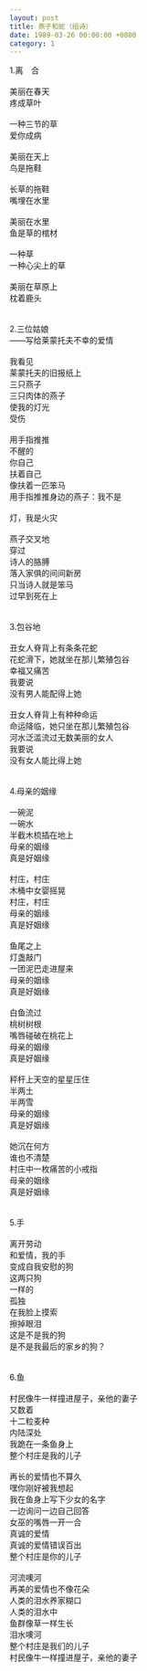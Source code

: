 ```yaml
---
layout: post
title: 燕子和蛇（组诗）
date: 1989-03-26 00:00:00 +0800
category: 1
---
```


1.离　合<br>
<br>
美丽在春天<br>
疼成草叶<br>
<br>
一种三节的草<br>
爱你成病<br>
<br>
美丽在天上<br>
鸟是拖鞋<br>
<br>
长草的拖鞋<br>
嘴埋在水里<br>
<br>
美丽在水里<br>
鱼是草的棺材<br>
<br>
一种草<br>
一种心尖上的草<br>
<br>
美丽在草原上<br>
枕着鹿头<br>
<br>
<br>
2.三位姑娘<br>
——写给莱蒙托夫不幸的爱情<br>
<br>
我看见<br>
莱蒙托夫的旧报纸上<br>
三只燕子<br>
三只肉体的燕子<br>
使我的灯光<br>
受伤<br>
<br>
用手指推推<br>
不醒的<br>
你自己<br>
扶着自己<br>
像扶着一匹笨马<br>
用手指推推身边的燕子：我不是<br>
<br>
灯，我是火灾<br>
<br>
燕子交叉地<br>
穿过<br>
诗人的胳膊<br>
落入家俱的间间新房<br>
只当诗人就是笨马<br>
过早到死在上<br>
<br>
<br>
3.包谷地<br>
<br>
丑女人脊背上有条条花蛇<br>
花蛇滑下，她就坐在那儿繁殖包谷<br>
幸福又痛苦<br>
我要说<br>
没有男人能配得上她<br>
<br>
丑女人脊背上有种种命运<br>
命运降临，她只坐在那儿繁殖包谷<br>
河水泛滥流过无数美丽的女人<br>
我要说<br>
没有女人能比得上她<br>
<br>
<br>
4.母亲的姻缘<br>
<br>
一碗泥<br>
一碗水<br>
半截木梳插在地上<br>
母亲的姻缘<br>
真是好姻缘<br>
<br>
村庄，村庄<br>
木桶中女婴摇晃<br>
村庄，村庄<br>
母亲的姻缘<br>
真是好姻缘<br>
<br>
鱼尾之上<br>
灯盏敲门<br>
一团泥巴走进屋来<br>
母亲的姻缘<br>
真是好姻缘<br>
<br>
白鱼流过<br>
桃树树根<br>
嘴唇碰破在桃花上<br>
母亲的姻缘<br>
真是好姻缘<br>
<br>
秤杆上天空的星星压住<br>
半两土<br>
半两雪<br>
母亲的姻缘<br>
真是好姻缘<br>
<br>
她沉在何方<br>
谁也不清楚<br>
村庄中一枚痛苦的小戒指<br>
母亲的姻缘<br>
真是好姻缘<br>
<br>
<br>
5.手<br>
<br>
离开劳动<br>
和爱情，我的手<br>
变成自我安慰的狗<br>
这两只狗<br>
一样的<br>
孤独<br>
在我脸上摸索<br>
擦掉眼泪<br>
这是不是我的狗<br>
是不是我最后的家乡的狗？<br>
<br>
<br>
6.鱼<br>
<br>
村民像牛一样撞进屋子，亲他的妻子<br>
又数着<br>
十二粒麦种<br>
内陆深处<br>
我跪在一条鱼身上<br>
整个村庄是我的儿子<br>
<br>
再长的爱情也不算久<br>
嘿你刚好被我想起<br>
我在鱼身上写下少女的名字<br>
一边询问一边自己回答<br>
女巫的嘴唇一开一合<br>
真诚的爱情<br>
真诚的爱情错误百出<br>
整个村庄是你的儿子<br>
<br>
河流噢河<br>
再美的爱情也不像花朵<br>
人类的泪水养家糊口<br>
人类的泪水中<br>
鱼群像草一样生长<br>
泪水噢河<br>
整个村庄是我们的儿子<br>
村民像牛一样撞进屋子，亲他的妻子